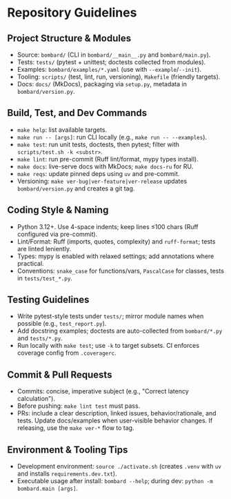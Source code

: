 # Repository Guidelines

## Project Structure & Modules
- Source: `bombard/` (CLI in `bombard/__main__.py` and `bombard/main.py`).
- Tests: `tests/` (pytest + unittest; doctests collected from modules).
- Examples: `bombard/examples/*.yaml` (use with `--example`/`--init`).
- Tooling: `scripts/` (test, lint, run, versioning), `Makefile` (friendly targets).
- Docs: `docs/` (MkDocs), packaging via `setup.py`, metadata in `bombard/version.py`.

## Build, Test, and Dev Commands
- `make help`: list available targets.
- `make run -- [args]`: run CLI locally (e.g., `make run -- --examples`).
- `make test`: run unit tests, doctests, then pytest; filter with `scripts/test.sh -k <substr>`.
- `make lint`: run pre-commit (Ruff lint/format, mypy types install).
- `make docs`: live-serve docs with MkDocs; `make docs-ru` for RU.
- `make reqs`: update pinned deps using `uv` and pre-commit.
- Versioning: `make ver-bug|ver-feature|ver-release` updates `bombard/version.py` and creates a git tag.

## Coding Style & Naming
- Python 3.12+. Use 4-space indents; keep lines ≤100 chars (Ruff configured via pre-commit).
- Lint/Format: Ruff (imports, quotes, complexity) and `ruff-format`; tests are linted leniently.
- Types: mypy is enabled with relaxed settings; add annotations where practical.
- Conventions: `snake_case` for functions/vars, `PascalCase` for classes, tests in `tests/test_*.py`.

## Testing Guidelines
- Write pytest-style tests under `tests/`; mirror module names when possible (e.g., `test_report.py`).
- Add docstring examples; doctests are auto-collected from `bombard/*.py` and `tests/*.py`.
- Run locally with `make test`; use `-k` to target subsets. CI enforces coverage config from `.coveragerc`.

## Commit & Pull Requests
- Commits: concise, imperative subject (e.g., "Correct latency calculation").
- Before pushing: `make lint test` must pass.
- PRs: include a clear description, linked issues, behavior/rationale, and tests. Update docs/examples when user-visible behavior changes. If releasing, use the `make ver-*` flow to tag.

## Environment & Tooling Tips
- Development environment: `source ./activate.sh` (creates `.venv` with `uv` and installs `requirements.dev.txt`).
- Executable usage after install: `bombard --help`; during dev: `python -m bombard.main [args]`.
